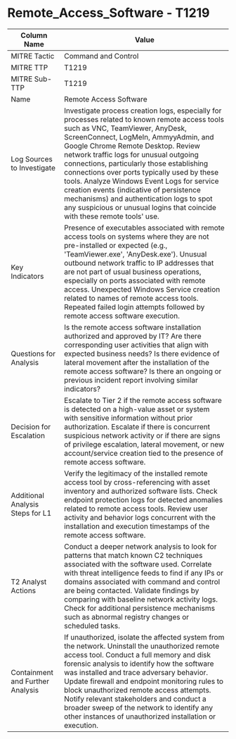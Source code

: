# Remote_Access_Software - T1219

| Column Name | Value |
|-------------|-------|
| MITRE Tactic | Command and Control |
| MITRE TTP | T1219 |
| MITRE Sub-TTP | T1219 |
| Name | Remote Access Software |
| Log Sources to Investigate | Investigate process creation logs, especially for processes related to known remote access tools such as VNC, TeamViewer, AnyDesk, ScreenConnect, LogMeIn, AmmyyAdmin, and Google Chrome Remote Desktop. Review network traffic logs for unusual outgoing connections, particularly those establishing connections over ports typically used by these tools. Analyze Windows Event Logs for service creation events (indicative of persistence mechanisms) and authentication logs to spot any suspicious or unusual logins that coincide with these remote tools' use. |
| Key Indicators | Presence of executables associated with remote access tools on systems where they are not pre-installed or expected (e.g., 'TeamViewer.exe', 'AnyDesk.exe'). Unusual outbound network traffic to IP addresses that are not part of usual business operations, especially on ports associated with remote access. Unexpected Windows Service creation related to names of remote access tools. Repeated failed login attempts followed by remote access software execution. |
| Questions for Analysis | Is the remote access software installation authorized and approved by IT? Are there corresponding user activities that align with expected business needs? Is there evidence of lateral movement after the installation of the remote access software? Is there an ongoing or previous incident report involving similar indicators? |
| Decision for Escalation | Escalate to Tier 2 if the remote access software is detected on a high-value asset or system with sensitive information without prior authorization. Escalate if there is concurrent suspicious network activity or if there are signs of privilege escalation, lateral movement, or new account/service creation tied to the presence of remote access software. |
| Additional Analysis Steps for L1 | Verify the legitimacy of the installed remote access tool by cross-referencing with asset inventory and authorized software lists. Check endpoint protection logs for detected anomalies related to remote access tools. Review user activity and behavior logs concurrent with the installation and execution timestamps of the remote access software. |
| T2 Analyst Actions | Conduct a deeper network analysis to look for patterns that match known C2 techniques associated with the software used. Correlate with threat intelligence feeds to find if any IPs or domains associated with command and control are being contacted. Validate findings by comparing with baseline network activity logs. Check for additional persistence mechanisms such as abnormal registry changes or scheduled tasks. |
| Containment and Further Analysis | If unauthorized, isolate the affected system from the network. Uninstall the unauthorized remote access tool. Conduct a full memory and disk forensic analysis to identify how the software was installed and trace adversary behavior. Update firewall and endpoint monitoring rules to block unauthorized remote access attempts. Notify relevant stakeholders and conduct a broader sweep of the network to identify any other instances of unauthorized installation or execution. |
